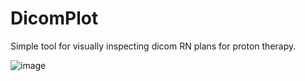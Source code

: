 # DicomPlot

Simple tool for visually inspecting dicom RN plans for proton therapy.

![image](https://github.com/user-attachments/assets/97877ddc-de3d-44bc-a1e9-d775445f6e41)
